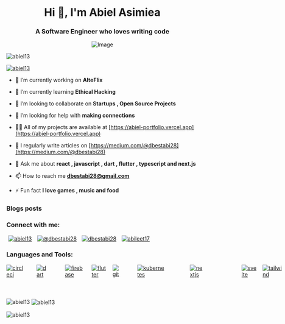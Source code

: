 <h1 align="center">Hi 👋, I'm Abiel Asimiea</h1>
<h3 align="center">A Software Engineer who loves writing code</h3>

<p align="center" >
  <img src="https://i.pinimg.com/564x/7a/f0/05/7af0051c06d7acbca0d496d8fcfb0194.jpg" alt='Image' style="width: 300px; height: 300px; " />
</p>

<p align="left"> <img src="https://komarev.com/ghpvc/?username=abiel13&label=Profile%20views&color=0e75b6&style=flat" alt="abiel13" /> </p>

<p align="left" style="display: flex; gap: 8; alignItems: center; " > <a href="https://github.com/ryo-ma/github-profile-trophy">
<img src="https://github-profile-trophy.vercel.app/?username=abiel13" alt="abiel13" /></a> </p>

- 🔭 I’m currently working on **AlteFlix**

- 🌱 I’m currently learning **Ethical Hacking**

- 👯 I’m looking to collaborate on **Startups , Open Source Projects**

- 🤝 I’m looking for help with **making connections**

- 👨‍💻 All of my projects are available at [https://abiel-portfolio.vercel.app](https://abiel-portfolio.vercel.app)

- 📝 I regularly write articles on [https://medium.com/@dbestabi28](https://medium.com/@dbestabi28)

- 💬 Ask me about **react , javascript , dart , flutter , typescript and next.js**

- 📫 How to reach me **dbestabi28@gmail.com**

- ⚡ Fun fact **I love games , music and food**

### Blogs posts
<!-- BLOG-POST-LIST:START -->
<!-- BLOG-POST-LIST:END -->

<h3 align="left">Connect with me:</h3>
<p align="left">
<a href="https://dev.to/abiel13" target="blank">
<img style="width: 70px; height: 70px ; margin: 0px 5px; " align="center" src="https://raw.githubusercontent.com/rahuldkjain/github-profile-readme-generator/master/src/images/icons/Social/devto.svg" alt="abiel13" height="30" width="40" /></a>
<a href="https://medium.com/@dbestabi28" target="blank">
<img style="width: 70px; height: 70px ; margin: 0px 5px; " align="center" src="https://raw.githubusercontent.com/rahuldkjain/github-profile-readme-generator/master/src/images/icons/Social/medium.svg" alt="@dbestabi28" height="30" width="40" /></a>
<a href="https://www.hackerrank.com/dbestabi28" target="blank">
<img style="width: 70px; height: 70px ; margin: 0px 5px; " align="center" src="https://raw.githubusercontent.com/rahuldkjain/github-profile-readme-generator/master/src/images/icons/Social/hackerrank.svg" alt="dbestabi28" height="30" width="40" /></a>
<a href="https://www.leetcode.com/abileet17" target="blank">
<img style="width: 70px; height: 70px ; margin: 0px 5px; " align="center" src="https://raw.githubusercontent.com/rahuldkjain/github-profile-readme-generator/master/src/images/icons/Social/leet-code.svg" alt="abileet17" height="30" width="40" /></a>
</p>

<h3 align="left">Languages and Tools:</h3>
<div align="left" style="width: 300px; display: flex; gap: 1rem; margin: 1rem 0px; "> <a href="https://circleci.com" target="_blank" rel="noreferrer"> <img style="width: 70px; height:70px" src="https://www.vectorlogo.zone/logos/circleci/circleci-icon.svg" alt="circleci" width="40" height="40"/> </a> <a href="https://www.w3schools.com/css/" target="_blank" rel="noreferrer"> <img style="width: 70px; height:70px" src="https://raw.githubusercontent.com/devicons/devicon/master/icons/css3/css3-original-wordmark.svg" alt="css3" width="40" height="40"/> </a> <a href="https://dart.dev" target="_blank" rel="noreferrer"> <img style="width: 70px; height:70px" src="https://www.vectorlogo.zone/logos/dartlang/dartlang-icon.svg" alt="dart" width="40" height="40"/> </a> <a href="https://www.docker.com/" target="_blank" rel="noreferrer"> <img style="width: 70px; height:70px" src="https://raw.githubusercontent.com/devicons/devicon/master/icons/docker/docker-original-wordmark.svg" alt="docker" width="40" height="40"/> </a> <a href="https://expressjs.com" target="_blank" rel="noreferrer"> <img style="width: 70px; height:70px" src="https://raw.githubusercontent.com/devicons/devicon/master/icons/express/express-original-wordmark.svg" alt="express" width="40" height="40"/> </a> <a href="https://firebase.google.com/" target="_blank" rel="noreferrer"> <img style="width: 70px; height:70px" src="https://www.vectorlogo.zone/logos/firebase/firebase-icon.svg" alt="firebase" width="40" height="40"/> </a> <a href="https://flutter.dev" target="_blank" rel="noreferrer"> <img style="width: 70px; height:70px" src="https://www.vectorlogo.zone/logos/flutterio/flutterio-icon.svg" alt="flutter" width="40" height="40"/> </a> <a href="https://git-scm.com/" target="_blank" rel="noreferrer"> <img style="width: 70px; height:70px" src="https://www.vectorlogo.zone/logos/git-scm/git-scm-icon.svg" alt="git" width="40" height="40"/> </a> <a href="https://www.w3.org/html/" target="_blank" rel="noreferrer"> <img style="width: 70px; height:70px" src="https://raw.githubusercontent.com/devicons/devicon/master/icons/html5/html5-original-wordmark.svg" alt="html5" width="40" height="40"/> </a> <a href="https://developer.mozilla.org/en-US/docs/Web/JavaScript" target="_blank" rel="noreferrer"> <img style="width: 70px; height:70px" src="https://raw.githubusercontent.com/devicons/devicon/master/icons/javascript/javascript-original.svg" alt="javascript" width="40" height="40"/> </a> <a href="https://kubernetes.io" target="_blank" rel="noreferrer"> <img style="width: 70px; height:70px" src="https://www.vectorlogo.zone/logos/kubernetes/kubernetes-icon.svg" alt="kubernetes" width="40" height="40"/> </a> <a href="https://www.linux.org/" target="_blank" rel="noreferrer"> <img style="width: 70px; height:70px" src="https://raw.githubusercontent.com/devicons/devicon/master/icons/linux/linux-original.svg" alt="linux" width="40" height="40"/> </a> <a href="https://www.mongodb.com/" target="_blank" rel="noreferrer"> <img style="width: 70px; height:70px" src="https://raw.githubusercontent.com/devicons/devicon/master/icons/mongodb/mongodb-original-wordmark.svg" alt="mongodb" width="40" height="40"/> </a> <a href="https://nestjs.com/" target="_blank" rel="noreferrer"> <img style="width: 70px; height:70px" src="https://raw.githubusercontent.com/devicons/devicon/master/icons/nestjs/nestjs-plain.svg" alt="nestjs" width="40" height="40"/> </a> <a href="https://nextjs.org/" target="_blank" rel="noreferrer"> <img style="width: 70px; height:70px" src="https://cdn.worldvectorlogo.com/logos/nextjs-2.svg" alt="nextjs" width="40" height="40"/> </a> <a href="https://nodejs.org" target="_blank" rel="noreferrer"> <img style="width: 70px; height:70px" src="https://raw.githubusercontent.com/devicons/devicon/master/icons/nodejs/nodejs-original-wordmark.svg" alt="nodejs" width="40" height="40"/> </a> <a href="https://www.postgresql.org" target="_blank" rel="noreferrer"> <img style="width: 70px; height:70px" src="https://raw.githubusercontent.com/devicons/devicon/master/icons/postgresql/postgresql-original-wordmark.svg" alt="postgresql" width="40" height="40"/> </a> <a href="https://reactjs.org/" target="_blank" rel="noreferrer"> <img style="width: 70px; height:70px" src="https://raw.githubusercontent.com/devicons/devicon/master/icons/react/react-original-wordmark.svg" alt="react" width="40" height="40"/> </a> <a href="https://redux.js.org" target="_blank" rel="noreferrer"> <img style="width: 70px; height:70px" src="https://raw.githubusercontent.com/devicons/devicon/master/icons/redux/redux-original.svg" alt="redux" width="40" height="40"/> </a> <a href="https://sass-lang.com" target="_blank" rel="noreferrer"> <img style="width: 70px; height:70px" src="https://raw.githubusercontent.com/devicons/devicon/master/icons/sass/sass-original.svg" alt="sass" width="40" height="40"/> </a> <a href="https://svelte.dev" target="_blank" rel="noreferrer"> <img style="width: 70px; height:70px" src="https://upload.wikimedia.org/wikipedia/commons/1/1b/Svelte_Logo.svg" alt="svelte" width="40" height="40"/> </a> <a href="https://tailwindcss.com/" target="_blank" rel="noreferrer"> <img style="width: 70px; height:70px" src="https://www.vectorlogo.zone/logos/tailwindcss/tailwindcss-icon.svg" alt="tailwind" width="40" height="40"/> </a> <a href="https://www.typescriptlang.org/" target="_blank" rel="noreferrer"> <img src="https://raw.githubusercontent.com/devicons/devicon/master/icons/typescript/typescript-original.svg" alt="typescript" width="40" height="40"/> </a> </div>

<p><img align="left" src="https://github-readme-stats.vercel.app/api/top-langs?username=abiel13&show_icons=true&locale=en&layout=compact" alt="abiel13" /></p>

<p>&nbsp;<img align="center" src="https://github-readme-stats.vercel.app/api?username=abiel13&show_icons=true&locale=en" alt="abiel13" /></p>

<p><img align="center" src="https://github-readme-streak-stats.herokuapp.com/?user=abiel13&" alt="abiel13" /></p>
